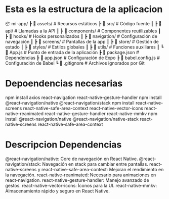 # Esta es la estructura de la aplicacion
📦 mi-app/
 ┣ 📂 assets/              # Recursos estáticos
 ┣ 📂 src/                 # Código fuente
 ┃ ┣ 📂 api/               # Llamadas a la API
 ┃ ┣ 📂 components/        # Componentes reutilizables
 ┃ ┣ 📂 hooks/             # Hooks personalizados
 ┃ ┣ 📂 navigation/        # Configuración de navegación
 ┃ ┣ 📂 screens/           # Pantallas de la app
 ┃ ┣ 📂 store/             # Gestión de estado
 ┃ ┣ 📂 styles/            # Estilos globales
 ┃ ┣ 📂 utils/             # Funciones auxiliares
 ┃ ┗ 📜 App.js             # Punto de entrada de la aplicación
 ┣ 📜 package.json         # Dependencias
 ┣ 📜 app.json             # Configuración de Expo
 ┣ 📜 babel.config.js      # Configuración de Babel
 ┗ 📜 .gitignore           # Archivos ignorados por Git
# Depoendencias necesarias
npm install axios react-navigation react-native-gesture-handler
npm install @react-navigation/native @react-navigation/stack 
npm install react-native-screens react-native-safe-area-context react-native-vector-icons react-native-reanimated react-native-gesture-handler react-native-mmkv
npm install @react-navigation/native @react-navigation/native-stack react-native-screens react-native-safe-area-context

# Descripcion Dependencias
@react-navigation/native: Core de navegación en React Native.
@react-navigation/stack: Navegación en stack para cambiar entre pantallas.
react-native-screens y react-native-safe-area-context: Mejoran el rendimiento en la navegación.
react-native-reanimated: Necesario para animaciones en react-navigation.
react-native-gesture-handler: Manejo avanzado de gestos.
react-native-vector-icons: Íconos para la UI.
react-native-mmkv: Almacenamiento rápido y seguro en React Native.
